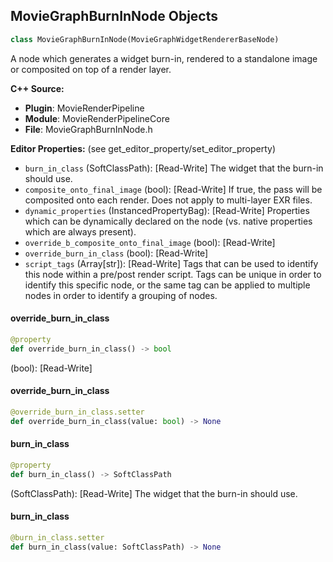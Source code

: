 ## MovieGraphBurnInNode Objects

```python
class MovieGraphBurnInNode(MovieGraphWidgetRendererBaseNode)
```

A node which generates a widget burn-in, rendered to a standalone image or composited on top of a render layer.

**C++ Source:**

- **Plugin**: MovieRenderPipeline
- **Module**: MovieRenderPipelineCore
- **File**: MovieGraphBurnInNode.h

**Editor Properties:** (see get_editor_property/set_editor_property)

- ``burn_in_class`` (SoftClassPath):  [Read-Write] The widget that the burn-in should use.
- ``composite_onto_final_image`` (bool):  [Read-Write] If true, the pass will be composited onto each render. Does not apply to multi-layer EXR files.
- ``dynamic_properties`` (InstancedPropertyBag):  [Read-Write] Properties which can be dynamically declared on the node (vs. native properties which are always present).
- ``override_b_composite_onto_final_image`` (bool):  [Read-Write]
- ``override_burn_in_class`` (bool):  [Read-Write]
- ``script_tags`` (Array[str]):  [Read-Write] Tags that can be used to identify this node within a pre/post render script. Tags can be unique in order to identify this specific node,
  or the same tag can be applied to multiple nodes in order to identify a grouping of nodes.

<a id="unreal.MovieGraphBurnInNode.override_burn_in_class"></a>

#### override_burn_in_class

```python
@property
def override_burn_in_class() -> bool
```

(bool):  [Read-Write]

<a id="unreal.MovieGraphBurnInNode.override_burn_in_class"></a>

#### override_burn_in_class

```python
@override_burn_in_class.setter
def override_burn_in_class(value: bool) -> None
```

<a id="unreal.MovieGraphBurnInNode.burn_in_class"></a>

#### burn_in_class

```python
@property
def burn_in_class() -> SoftClassPath
```

(SoftClassPath):  [Read-Write] The widget that the burn-in should use.

<a id="unreal.MovieGraphBurnInNode.burn_in_class"></a>

#### burn_in_class

```python
@burn_in_class.setter
def burn_in_class(value: SoftClassPath) -> None
```

<a id="unreal.MovieGraphBurnInWidget"></a>